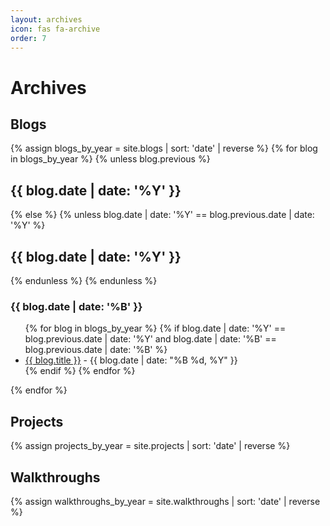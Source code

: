 ```yaml
---
layout: archives
icon: fas fa-archive
order: 7
---
```

# Archives

## Blogs
{% assign blogs_by_year = site.blogs | sort: 'date' | reverse %}
{% for blog in blogs_by_year %}
  {% unless blog.previous %}
    <h2>{{ blog.date | date: '%Y' }}</h2>
  {% else %}
    {% unless blog.date | date: '%Y' == blog.previous.date | date: '%Y' %}
      <h2>{{ blog.date | date: '%Y' }}</h2>
    {% endunless %}
  {% endunless %}
  <h3>{{ blog.date | date: '%B' }}</h3>
  <ul>
    {% for blog in blogs_by_year %}
      {% if blog.date | date: '%Y' == blog.previous.date | date: '%Y' and blog.date | date: '%B' == blog.previous.date | date: '%B' %}
        <li><a href="{{ blog.url | prepend: site.baseurl }}">{{ blog.title }}</a> - {{ blog.date | date: "%B %d, %Y" }}</li>
      {% endif %}
    {% endfor %}
  </ul>
{% endfor %}

## Projects
<!-- Repeat the same structure for projects -->
{% assign projects_by_year = site.projects | sort: 'date' | reverse %}
<!-- Insert the Liquid templating logic similar to the Blogs section -->

## Walkthroughs
<!-- Repeat the same structure for walkthroughs -->
{% assign walkthroughs_by_year = site.walkthroughs | sort: 'date' | reverse %}
<!-- Insert the Liquid templating logic similar to the Blogs section -->